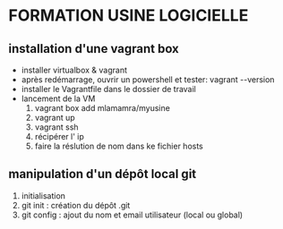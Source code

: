 # FORMATION USINE LOGICIELLE

## installation d'une vagrant box

* installer virtualbox & vagrant
* après redémarrage, ouvrir un powershell et tester: vagrant --version 
* installer le Vagrantfile dans le dossier de travail
* lancement de la VM
  1. vagrant box add mlamamra/myusine
  2. vagrant up
  3. vagrant ssh
  4. récipérer l' ip
  5. faire la réslution de nom dans ke fichier hosts

## manipulation d'un dépôt local git

1. initialisation
  1. git init : création du dépôt .git
  2. git config : ajout du nom et email utilisateur (local ou global)